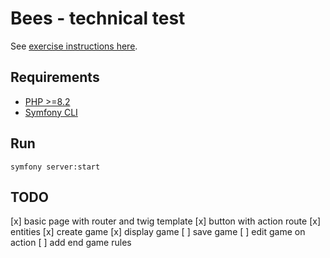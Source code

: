 # Bees - technical test

See [exercise instructions here](./doc/instructions.md).

## Requirements

- [PHP >=8.2](https://www.php.net/manual/en/install.php)
- [Symfony CLI](https://symfony.com/download)

## Run

    symfony server:start

## TODO

[x] basic page with router and twig template
[x] button with action route
[x] entities
[x] create game
[x] display game
[ ] save game
[ ] edit game on action
[ ] add end game rules
